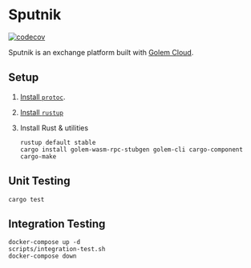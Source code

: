 # Sputnik

[![codecov](https://codecov.io/gh/sameerparekh/sputnik-golem/graph/badge.svg?token=AOQ4AGYL7R)](https://codecov.io/gh/sameerparekh/sputnik-golem)

Sputnik is an exchange platform built with [Golem Cloud](https://golem.cloud/).

## Setup

1. [Install `protoc`](https://grpc.io/docs/protoc-installation/).
2. [Install `rustup`](https://rustup.rs/)
2. Install Rust & utilities

    ```shell
    rustup default stable
    cargo install golem-wasm-rpc-stubgen golem-cli cargo-component cargo-make
    ```

## Unit Testing

```shell
cargo test
```

## Integration Testing

```shell
docker-compose up -d
scripts/integration-test.sh
docker-compose down
```